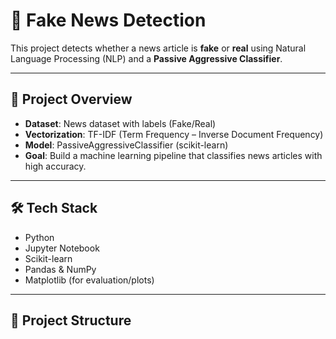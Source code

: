 # 📰 Fake News Detection

This project detects whether a news article is **fake** or **real** using Natural Language Processing (NLP) and a **Passive Aggressive Classifier**.

---

## 🚀 Project Overview
- **Dataset**: News dataset with labels (Fake/Real)
- **Vectorization**: TF-IDF (Term Frequency – Inverse Document Frequency)
- **Model**: PassiveAggressiveClassifier (scikit-learn)
- **Goal**: Build a machine learning pipeline that classifies news articles with high accuracy.

---

## 🛠️ Tech Stack
- Python
- Jupyter Notebook
- Scikit-learn
- Pandas & NumPy
- Matplotlib (for evaluation/plots)

---

## 📂 Project Structure
